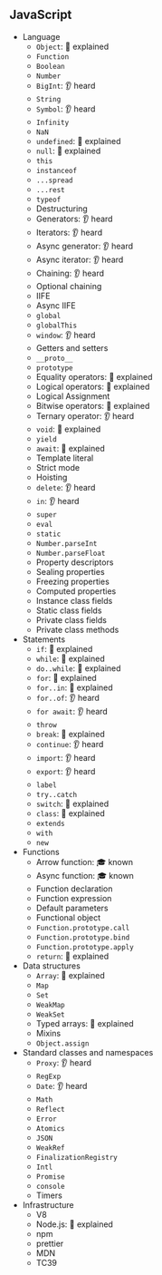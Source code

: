## JavaScript

- Language
    - `Object`: 🙋 explained
    - `Function`
    - `Boolean`
    - `Number`
    - `BigInt`: 👂 heard
    - `String`
    - `Symbol`: 👂 heard
    - `Infinity`
    - `NaN`
    - `undefined`: 🙋 explained
    - `null`: 🙋 explained
    - `this`
    - `instanceof`
    - `...spread`
    - `...rest`
    - `typeof`
    - Destructuring
    - Generators: 👂 heard
    - Iterators: 👂 heard
    - Async generator: 👂 heard
    - Async iterator: 👂 heard
    - Chaining: 👂 heard
    - Optional chaining
    - IIFE
    - Async IIFE
    - `global`
    - `globalThis`
    - `window`: 👂 heard
    - Getters and setters
    - `__proto__`
    - `prototype`
    - Equality operators: 🙋 explained
    - Logical operators: 🙋 explained
    - Logical Assignment
    - Bitwise operators: 🙋 explained
    - Ternary operator: 👂 heard
    - `void`: 🙋 explained
    - `yield`
    - `await`: 🙋 explained
    - Template literal
    - Strict mode
    - Hoisting
    - `delete`: 👂 heard
    - `in`: 👂 heard
    - `super`
    - `eval`
    - `static`
    - `Number.parseInt`
    - `Number.parseFloat`
    - Property descriptors
    - Sealing properties
    - Freezing properties
    - Computed properties
    - Instance class fields
    - Static class fields
    - Private class fields
    - Private class methods
- Statements
    - `if`: 🙋 explained
    - `while`: 🙋 explained
    - `do..while`: 🙋 explained
    - `for`: 🙋 explained
    - `for..in`: 🙋 explained
    - `for..of`: 👂 heard
    - `for await`: 👂 heard
    - `throw`
    - `break`: 🙋 explained
    - `continue`: 👂 heard
    - `import`: 👂 heard
    - `export`: 👂 heard
    - `label`
    - `try..catch`
    - `switch`: 🙋 explained
    - `class`: 🙋 explained
    - `extends`
    - `with`
    - `new`
- Functions
    - Arrow function: 🎓 known
    - Async function: 🎓 known
    - Function declaration
    - Function expression
    - Default parameters
    - Functional object
    - `Function.prototype.call`
    - `Function.prototype.bind`
    - `Function.prototype.apply`
    - `return`: 🙋 explained
- Data structures
    - `Array`: 🙋 explained
    - `Map`
    - `Set`
    - `WeakMap`
    - `WeakSet`
    - Typed arrays: 🙋 explained
    - Mixins
    - `Object.assign`
- Standard classes and namespaces
    - `Proxy`: 👂 heard
    - `RegExp`
    - `Date`: 👂 heard
    - `Math`
    - `Reflect`
    - `Error`
    - `Atomics`
    - `JSON`
    - `WeakRef`
    - `FinalizationRegistry`
    - `Intl`
    - `Promise`
    - `console`
    - Timers
- Infrastructure
    - V8
    - Node.js: 🙋 explained
    - npm
    - prettier
    - MDN
    - TC39
